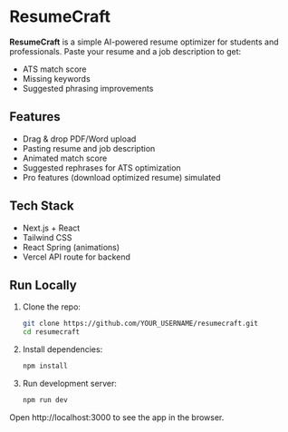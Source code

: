 # ResumeCraft

**ResumeCraft** is a simple AI-powered resume optimizer for students and professionals. Paste your resume and a job description to get:

- ATS match score
- Missing keywords
- Suggested phrasing improvements

## Features

- Drag & drop PDF/Word upload
- Pasting resume and job description
- Animated match score
- Suggested rephrases for ATS optimization
- Pro features (download optimized resume) simulated

## Tech Stack

- Next.js + React
- Tailwind CSS
- React Spring (animations)
- Vercel API route for backend

## Run Locally

1. Clone the repo:  
   ```bash
   git clone https://github.com/YOUR_USERNAME/resumecraft.git
   cd resumecraft
2. Install dependencies:
   ```bash
   npm install
3. Run development server:
   ```bash
   npm run dev

Open http://localhost:3000 to see the app in the browser.

